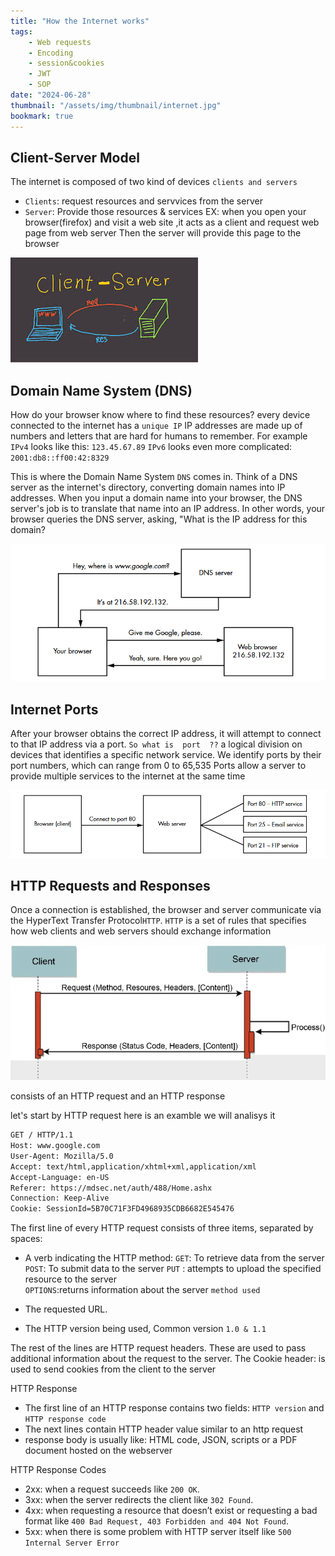 ```yaml
---
title: "How the Internet works"
tags:
    - Web requests
    - Encoding
    - session&cookies
    - JWT
    - SOP
date: "2024-06-28"
thumbnail: "/assets/img/thumbnail/internet.jpg"
bookmark: true
---
```


## Client-Server Model

The internet is composed of two kind of devices `clients and servers`
* `Clients`: request resources and servvices from the server 
* `Server`: Provide those resources & services
EX:
  when you open your browser(firefox) and visit a web site ,it acts as a client and request web page from web server 
  Then the server will provide this page to the browser 
<img src="/assets/img/basics/client.jpeg" alt="Client-Server">


## Domain Name System (DNS)

How do your browser know where to find these resources? 
 every device connected to the internet has a `unique IP` 
IP addresses are made up of numbers and letters that are hard for humans
to remember. For example
  `IPv4` looks like this: `123.45.67.89`
  `IPv6` looks even more complicated: `2001:db8::ff00:42:8329`

This is where the Domain Name System `DNS` comes in. Think of a DNS server as the internet's directory, converting domain names into IP addresses. When you input a domain name into your browser, the DNS server's job is to translate that name into an IP address. In other words, your browser queries the DNS server, asking, "What is the IP address for this domain?

<img src="/assets/img/basics/2.png" alt="DNS">


## Internet Ports

After your browser obtains the correct IP address, it will attempt to connect to that IP address via a port.
 `So what is  port  ??`
  a logical division on devices that identifies a specific network service. We identify ports by their port numbers, which can range from 0 to 65,535
Ports allow a server to provide multiple services to the internet at the same time

<img src="/assets/img/basics/3.png" alt="Port">


## HTTP Requests and Responses

Once a connection is established, the browser and server communicate via
the HyperText Transfer Protocol`HTTP`.
`HTTP` is a set of rules that specifies how web clients and web servers should exchange information

<img src="/assets/img/basics/4.png" alt="HTTP">

 consists of an HTTP request and an HTTP response

 let's start by HTTP request here is an examble we will analisys it 

 ```bash
GET / HTTP/1.1
Host: www.google.com
User-Agent: Mozilla/5.0
Accept: text/html,application/xhtml+xml,application/xml
Accept-Language: en-US
Referer: https://mdsec.net/auth/488/Home.ashx
Connection: Keep-Alive
Cookie: SessionId=5B70C71F3FD4968935CDB6682E545476
 ```
The first line of every HTTP request consists of three items, separated by spaces:

* A verb indicating the HTTP method:
`GET`: To retrieve data from the server
`POST`: To submit data to the server
`PUT` : attempts to upload the specified resource to the server  
`OPTIONS`:returns information about the server `method used`

* The requested URL.
* The HTTP version being used, Common version `1.0 & 1.1`

The rest of the lines are HTTP request headers. These are used to pass
additional information about the request to the server. 
The Cookie header: is used to send cookies from the client to the server

HTTP Response 

* The first line of an HTTP response contains two fields: `HTTP version` and `HTTP response code`
* The next lines contain HTTP header value similar to an http request
* response body is usually like: HTML code, JSON, scripts or a PDF document hosted on the webserver

HTTP Response Codes

* 2xx: when a request succeeds like `200 OK`.
* 3xx: when the server redirects the client like `302 Found`.
* 4xx: when requesting a resource that doesn’t exist or requesting a bad format like
 `400 Bad Request, 403 Forbidden and 404 Not Found`.
* 5xx: when there is some problem with HTTP server itself like `500 Internal Server Error`
